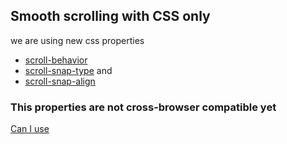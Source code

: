 ## Smooth scrolling with CSS only

we are using new css properties 
* [scroll-behavior](https://css-tricks.com/almanac/properties/s/scroll-behavior/)
* [scroll-snap-type](https://css-tricks.com/almanac/properties/s/scroll-snap-type/) and  
* [scroll-snap-align](https://css-tricks.com/almanac/properties/s/scroll-snap-align/)

### This properties are not cross-browser compatible yet
[Can I use](https://caniuse.com/#search=scroll-behavior)
